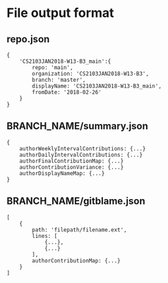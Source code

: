 # File output format

## repo.json
```
{
	'CS2103JAN2018-W13-B3_main':{ 
		repo: 'main',
		organization: 'CS2103JAN2018-W13-B3',
		branch: 'master',
		displayName: 'CS2103JAN2018-W13-B3_main',
		fromDate: '2018-02-26' 
	} 
}
```

## BRANCH_NAME/summary.json
```
{
	authorWeeklyIntervalContributions: {...}
	authorDailyIntervalContributions: {...}
	authorFinalContributionMap: {...}
	authorContributionVariance: {...}
	authorDisplayNameMap: {...}
}
```

## BRANCH_NAME/gitblame.json
```
[
	{
		path: 'filepath/filename.ext',
		lines: [
			{...},
			{...}
		],
		authorContributionMap: {...} 	
	}
]
```

